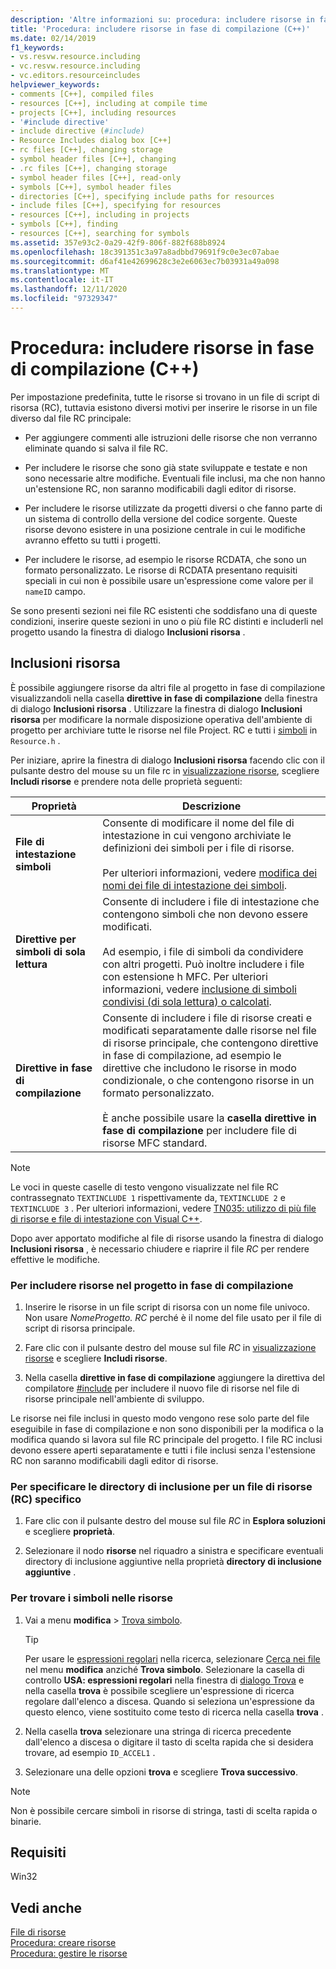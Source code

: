 ```yaml
---
description: 'Altre informazioni su: procedura: includere risorse in fase di compilazione (C++)'
title: 'Procedura: includere risorse in fase di compilazione (C++)'
ms.date: 02/14/2019
f1_keywords:
- vs.resvw.resource.including
- vc.resvw.resource.including
- vc.editors.resourceincludes
helpviewer_keywords:
- comments [C++], compiled files
- resources [C++], including at compile time
- projects [C++], including resources
- '#include directive'
- include directive (#include)
- Resource Includes dialog box [C++]
- rc files [C++], changing storage
- symbol header files [C++], changing
- .rc files [C++], changing storage
- symbol header files [C++], read-only
- symbols [C++], symbol header files
- directories [C++], specifying include paths for resources
- include files [C++], specifying for resources
- resources [C++], including in projects
- symbols [C++], finding
- resources [C++], searching for symbols
ms.assetid: 357e93c2-0a29-42f9-806f-882f688b8924
ms.openlocfilehash: 18c391351c3a97a8adbbd79691f9c0e3ec07abae
ms.sourcegitcommit: d6af41e42699628c3e2e6063ec7b03931a49a098
ms.translationtype: MT
ms.contentlocale: it-IT
ms.lasthandoff: 12/11/2020
ms.locfileid: "97329347"
---
```

# <a name="how-to-include-resources-at-compile-time-c"></a>Procedura: includere risorse in fase di compilazione (C++)

Per impostazione predefinita, tutte le risorse si trovano in un file di script di risorsa (RC), tuttavia esistono diversi motivi per inserire le risorse in un file diverso dal file RC principale:

- Per aggiungere commenti alle istruzioni delle risorse che non verranno eliminate quando si salva il file RC.

- Per includere le risorse che sono già state sviluppate e testate e non sono necessarie altre modifiche. Eventuali file inclusi, ma che non hanno un'estensione RC, non saranno modificabili dagli editor di risorse.

- Per includere le risorse utilizzate da progetti diversi o che fanno parte di un sistema di controllo della versione del codice sorgente. Queste risorse devono esistere in una posizione centrale in cui le modifiche avranno effetto su tutti i progetti.

- Per includere le risorse, ad esempio le risorse RCDATA, che sono un formato personalizzato. Le risorse di RCDATA presentano requisiti speciali in cui non è possibile usare un'espressione come valore per il `nameID` campo.

Se sono presenti sezioni nei file RC esistenti che soddisfano una di queste condizioni, inserire queste sezioni in uno o più file RC distinti e includerli nel progetto usando la finestra di dialogo **Inclusioni risorsa** .

## <a name="resource-includes"></a>Inclusioni risorsa

È possibile aggiungere risorse da altri file al progetto in fase di compilazione visualizzandoli nella casella **direttive in fase di compilazione** della finestra di dialogo **Inclusioni risorsa** . Utilizzare la finestra di dialogo **Inclusioni risorsa** per modificare la normale disposizione operativa dell'ambiente di progetto per archiviare tutte le risorse nel file Project. RC e tutti i [simboli](../windows/symbols-resource-identifiers.md) in `Resource.h` .

Per iniziare, aprire la finestra di dialogo **Inclusioni risorsa** facendo clic con il pulsante destro del mouse su un file rc in [visualizzazione risorse](how-to-create-a-resource-script-file.md#create-resources), scegliere **Includi risorse** e prendere nota delle proprietà seguenti:

| Proprietà | Descrizione |
|---|---|
| **File di intestazione simboli** | Consente di modificare il nome del file di intestazione in cui vengono archiviate le definizioni dei simboli per i file di risorse.<br/><br/>Per ulteriori informazioni, vedere [modifica dei nomi dei file di intestazione dei simboli](./changing-a-symbol-or-symbol-name-id.md). |
| **Direttive per simboli di sola lettura** | Consente di includere i file di intestazione che contengono simboli che non devono essere modificati.<br/><br/>Ad esempio, i file di simboli da condividere con altri progetti. Può inoltre includere i file con estensione h MFC. Per ulteriori informazioni, vedere [inclusione di simboli condivisi (di sola lettura) o calcolati](./changing-a-symbol-or-symbol-name-id.md). |
| **Direttive in fase di compilazione** | Consente di includere i file di risorse creati e modificati separatamente dalle risorse nel file di risorse principale, che contengono direttive in fase di compilazione, ad esempio le direttive che includono le risorse in modo condizionale, o che contengono risorse in un formato personalizzato.<br/><br/>È anche possibile usare la **casella direttive in fase di compilazione** per includere file di risorse MFC standard. |

> [!NOTE]
> Le voci in queste caselle di testo vengono visualizzate nel file RC contrassegnato `TEXTINCLUDE 1` rispettivamente da, `TEXTINCLUDE 2` e `TEXTINCLUDE 3` . Per ulteriori informazioni, vedere [TN035: utilizzo di più file di risorse e file di intestazione con Visual C++](../mfc/tn035-using-multiple-resource-files-and-header-files-with-visual-cpp.md).

Dopo aver apportato modifiche al file di risorse usando la finestra di dialogo **Inclusioni risorsa** , è necessario chiudere e riaprire il file *RC* per rendere effettive le modifiche.

### <a name="to-include-resources-in-your-project-at-compile-time"></a>Per includere risorse nel progetto in fase di compilazione

1. Inserire le risorse in un file script di risorsa con un nome file univoco. Non usare *NomeProgetto. RC* perché è il nome del file usato per il file di script di risorsa principale.

1. Fare clic con il pulsante destro del mouse sul file *RC* in [visualizzazione risorse](how-to-create-a-resource-script-file.md#create-resources) e scegliere **Includi risorse**.

1. Nella casella **direttive in fase di compilazione** aggiungere la direttiva del compilatore [#include](../preprocessor/hash-include-directive-c-cpp.md) per includere il nuovo file di risorse nel file di risorse principale nell'ambiente di sviluppo.

Le risorse nei file inclusi in questo modo vengono rese solo parte del file eseguibile in fase di compilazione e non sono disponibili per la modifica o la modifica quando si lavora sul file RC principale del progetto. I file RC inclusi devono essere aperti separatamente e tutti i file inclusi senza l'estensione RC non saranno modificabili dagli editor di risorse.

### <a name="to-specify-include-directories-for-a-specific-resource-rc-file"></a>Per specificare le directory di inclusione per un file di risorse (RC) specifico

1. Fare clic con il pulsante destro del mouse sul file *RC* in **Esplora soluzioni** e scegliere **proprietà**.

1. Selezionare il nodo **risorse** nel riquadro a sinistra e specificare eventuali directory di inclusione aggiuntive nella proprietà **directory di inclusione aggiuntive** .

### <a name="to-find-symbols-in-resources"></a>Per trovare i simboli nelle risorse

1. Vai a menu **modifica**  >  [Trova simbolo](/visualstudio/ide/go-to).

   > [!TIP]
   > Per usare le [espressioni regolari](/visualstudio/ide/using-regular-expressions-in-visual-studio) nella ricerca, selezionare [Cerca nei file](/visualstudio/ide/reference/find-command) nel menu **modifica** anziché **Trova simbolo**. Selezionare la casella di controllo **USA: espressioni regolari** nella finestra di [dialogo Trova](/visualstudio/ide/finding-and-replacing-text) e nella casella **trova** è possibile scegliere un'espressione di ricerca regolare dall'elenco a discesa. Quando si seleziona un'espressione da questo elenco, viene sostituito come testo di ricerca nella casella **trova** .

1. Nella casella **trova** selezionare una stringa di ricerca precedente dall'elenco a discesa o digitare il tasto di scelta rapida che si desidera trovare, ad esempio `ID_ACCEL1` .

1. Selezionare una delle opzioni **trova** e scegliere **Trova successivo**.

> [!NOTE]
> Non è possibile cercare simboli in risorse di stringa, tasti di scelta rapida o binarie.

## <a name="requirements"></a>Requisiti

Win32

## <a name="see-also"></a>Vedi anche

[File di risorse](../windows/resource-files-visual-studio.md)<br/>
[Procedura: creare risorse](../windows/how-to-create-a-resource-script-file.md)<br/>
[Procedura: gestire le risorse](../windows/how-to-copy-resources.md)<br/>
